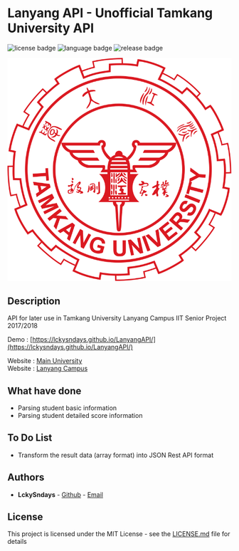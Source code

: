 # Lanyang API - Unofficial Tamkang University API 
![license badge](https://img.shields.io/badge/License-MIT%20License-blue.svg)
![language badge](https://img.shields.io/badge/Language-PHP-orange.svg)
![release badge](https://img.shields.io/badge/Release-0.0.1-green.svg)

![Tamkang University Logo](https://github.com/LckySndays/LanyangAPI/blob/master/Tamkang_University_logo.png)


## Description

API for later use in Tamkang University Lanyang Campus IIT Senior Project 2017/2018

Demo : [https://lckysndays.github.io/LanyangAPI/](https://lckysndays.github.io/LanyangAPI/)

Website : [Main University](http://www.tku.edu.tw/)<br>
Website : [Lanyang Campus](http://www.lanyang.tku.edu.tw/)

## What have done

* Parsing student basic information
* Parsing student detailed score information

## To Do List

* Transform the result data (array format) into JSON Rest API format 

## Authors

* **LckySndays** - [Github](https://github.com/LckySndays) - [Email](mailto:403850398@s03.tku.edu.tw)


## License

This project is licensed under the MIT License - see the [LICENSE.md](https://github.com/LckySndays/LanyangAPI/blob/master/LICENSE) file for details
